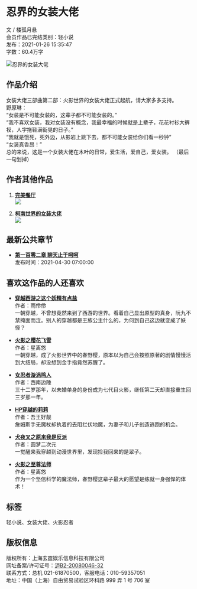 # 忍界的女装大佬

文 / 楼孤月悬  
会员作品已完结类别：轻小说  
发布：2021-01-26 15:35:47  
字数：60.4万字  

![忍界的女装大佬](//bookcover.yuewen.com/qdbimg/349573/c_19160394208575304/180.webp)

## 作品介绍

女装大佬三部曲第二部：火影世界的女装大佬正式起航，请大家多多支持。  
野原琳：  
“女装是不可能女装的，这辈子都不可能女装的。”  
“我不喜欢女装，我对女装没有概念，我最幸福的时候就是上辈子，花花衬衫大裤衩，人字拖鞋满街晃的日子。”  
“我就是饿死，死外边，从影岩上跳下去，都不可能女装给你们看一秒钟”  
“女装真香昂！”  
总的来说，这是一个女装大佬在木叶的日常，爱生活，爱自己，爱女装。 （最后一句划掉）

## 作者其他作品

1. **[完美餐厅](https://book/6099217903119503)**  
   ![](//bookcover.yuewen.com/qdbimg/349573/c_6099217903119503/300.webp)

2. **[柯南世界的女装大佬](https://book/10511614404036903)**  
   ![](//bookcover.yuewen.com/qdbimg/349573/c_10511614404036903/300.webp)

## 最新公共章节
- **[第一百零二章 聊天止于呵呵](https://chapter/19160394208575304/53597237129232350)**  
  发布时间：2021-04-30 07:00:00

## 喜欢这作品的人还喜欢

- **[穿越西游之这个妖精有点盐](https://book/17837087806134704)**  
  作者：雨伶伶  
  一朝穿越，不曾想竟然来到了西游的世界。看着自己显出原型的真身，阮九不禁掩面而泣。别人的穿越都是王族公主什么的，为何到自己这边就变成了妖怪？

- **[火影之樱花飞雪](https://book/12995799703412003)**  
  作者：星离悠  
  一朝穿越，成了火影世界中的春野樱，原本以为自己会按照原著的剧情慢慢活到大结局，却没想到金手指竟然苏醒了。

- **[女忍者漩涡鸣人](https://book/13637880605902304)**  
  作者：西南边陲  
  三十二岁那年，以未婚单身的身份成为七代目火影，继任第二天却直接重生回三岁那一年。

- **[HP穿越的莉莉](https://book/17235395204857604)**  
  作者：吾王好靓  
  詹姆斯手无魔杖却执着的去阻拦伏地魔，为妻子和儿子创造逃跑的机会。

- **[犬夜叉之原来我是反派](https://book/13285473505901604)**  
  作者：圆梦二次元  
  一觉醒来我穿越到动漫世界里，发现捡我回来的是翠子。

- **[火影之至尊法师](https://book/14866405305527604)**  
  作者：星离悠  
  作为一个坚信科学的魔法师，春野樱这辈子最大的愿望是练就一身强悍的体术！

## 标签
轻小说、女装大佬、火影忍者

## 版权信息
版权所有：上海玄霆娱乐信息科技有限公司  
网址备案/许可证号：[沪B2-20080046-32](http://beian.miit.gov.cn/publish/query/indexFirst.action)  
联系方式：总机 021-61870500，客服电话：010-59357051  
地址：中国（上海）自由贸易试验区环科路 999 弄 1 号 706 室